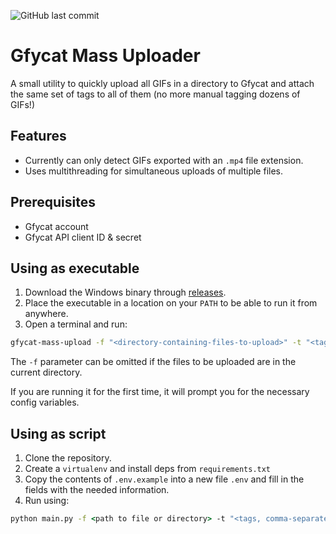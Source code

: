 ![GitHub last commit](https://img.shields.io/github/last-commit/kvdomingo/gfycat-mass-uploader?style=for-the-badge)

# Gfycat Mass Uploader

A small utility to quickly upload all GIFs in a directory 
to Gfycat and attach the same set of tags to all of them (no more
manual tagging dozens of GIFs!)

## Features
- Currently can only detect GIFs exported with an `.mp4` file extension. 
- Uses multithreading for simultaneous uploads of multiple files.

## Prerequisites
- Gfycat account
- Gfycat API client ID & secret

## Using as executable
1. Download the Windows binary through
[releases](https://github.com/kvdomingo/gfycat-mass-uploader/releases).
2. Place the executable in a location on your `PATH` to be able to run it from
anywhere. 
3. Open a terminal and run:
```cmd
gfycat-mass-upload -f "<directory-containing-files-to-upload>" -t "<tags, comma-separated>"
```
The `-f` parameter can be omitted if the files to be uploaded are in the 
current directory.

If you are running it for the first time, it will prompt you for the necessary
config variables.

## Using as script
1. Clone the repository.
2. Create a `virtualenv` and install deps from `requirements.txt`
3. Copy the contents of `.env.example` into a new file `.env` and fill
in the fields with the needed information.
4. Run using:
```cmd
python main.py -f <path to file or directory> -t "<tags, comma-separated>"
```
